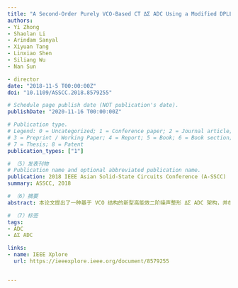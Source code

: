 ```yaml
---
title: "A Second-Order Purely VCO-Based CT ΔΣ ADC Using a Modified DPLL Structure in 40-nm CMOS"
authors:
- Yi Zhong
- Shaolan Li
- Arindam Sanyal
- Xiyuan Tang
- Linxiao Shen
- Siliang Wu
- Nan Sun

- director
date: "2018-11-5 T00:00:00Z"
doi: "10.1109/ASSCC.2018.8579255"

# Schedule page publish date (NOT publication's date).
publishDate: "2020-11-16 T00:00:00Z"

# Publication type.
# Legend: 0 = Uncategorized; 1 = Conference paper; 2 = Journal article;
# 3 = Preprint / Working Paper; 4 = Report; 5 = Book; 6 = Book section;
# 7 = Thesis; 8 = Patent
publication_types: ["1"]

# （5）发表刊物
# Publication name and optional abbreviated publication name.
publication: 2018 IEEE Asian Solid-State Circuits Conference (A-SSCC)
summary: ASSCC, 2018

# （6）摘要
abstract: 本论文提出了一种基于 VCO 结构的新型高能效二阶噪声整形 ΔΣ ADC 架构，并在此架构基础上，提出了一种能显著降低第一级 VCO 功耗和噪声的多鉴频鉴相器（Phase Frequency Detector， PFD）拓扑结构和一种能显著降低数模转换器（Digital-to-Analog Converter， DAC）失配误差和热噪声的三电平控制模式，使 ADC 在保持良好工艺兼容性的同时具有低功耗和高能效的特点，非常适合于无线通信系统以及物联网等应用。在此基础上，本文基于 40 nm CMOS 工艺，设计出一款基于 VCO 积分器二阶量化噪声整形的 ΔΣ ADC 芯片。测试结果表明该芯片实现了 11.5 位有效位数（Effective Number of Bits, ENOB），带宽达到了 5.2 MHz，芯片功耗为 0.85 mW，面积仅为 0.086 mm2。

# （7）标签
tags:
- ADC
- ΔΣ ADC

links:
- name: IEEE Xplore
  url: https://ieeexplore.ieee.org/document/8579255


---
```


